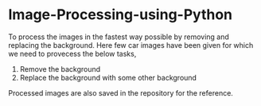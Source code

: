 # Image-Processing-using-Python
To process the images in the fastest way possible by removing and replacing the background. 
Here few car images have been given for which we need to provecess the below tasks, 
1. Remove the background 
2. Replace the background with some other background







Processed images are also saved in the repository for the reference.
